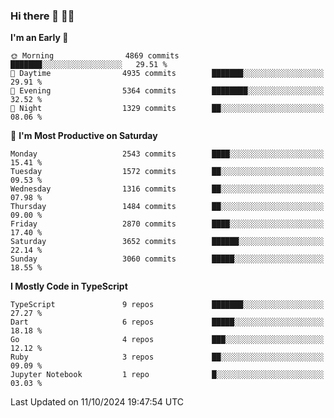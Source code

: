 ### Hi there 👋 🧑‍💻



<!--START_SECTION:waka-->
**I'm an Early 🐤** 

```text
🌞 Morning                4869 commits        ███████░░░░░░░░░░░░░░░░░░   29.51 % 
🌆 Daytime                4935 commits        ███████░░░░░░░░░░░░░░░░░░   29.91 % 
🌃 Evening                5364 commits        ████████░░░░░░░░░░░░░░░░░   32.52 % 
🌙 Night                  1329 commits        ██░░░░░░░░░░░░░░░░░░░░░░░   08.06 % 
```
📅 **I'm Most Productive on Saturday** 

```text
Monday                   2543 commits        ████░░░░░░░░░░░░░░░░░░░░░   15.41 % 
Tuesday                  1572 commits        ██░░░░░░░░░░░░░░░░░░░░░░░   09.53 % 
Wednesday                1316 commits        ██░░░░░░░░░░░░░░░░░░░░░░░   07.98 % 
Thursday                 1484 commits        ██░░░░░░░░░░░░░░░░░░░░░░░   09.00 % 
Friday                   2870 commits        ████░░░░░░░░░░░░░░░░░░░░░   17.40 % 
Saturday                 3652 commits        ██████░░░░░░░░░░░░░░░░░░░   22.14 % 
Sunday                   3060 commits        █████░░░░░░░░░░░░░░░░░░░░   18.55 % 
```


**I Mostly Code in TypeScript** 

```text
TypeScript               9 repos             ███████░░░░░░░░░░░░░░░░░░   27.27 % 
Dart                     6 repos             █████░░░░░░░░░░░░░░░░░░░░   18.18 % 
Go                       4 repos             ███░░░░░░░░░░░░░░░░░░░░░░   12.12 % 
Ruby                     3 repos             ██░░░░░░░░░░░░░░░░░░░░░░░   09.09 % 
Jupyter Notebook         1 repo              █░░░░░░░░░░░░░░░░░░░░░░░░   03.03 % 
```




 Last Updated on 11/10/2024 19:47:54 UTC
<!--END_SECTION:waka-->


